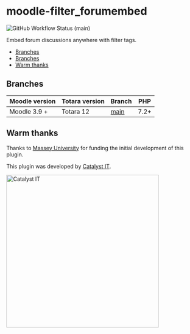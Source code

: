 # moodle-filter_forumembed

![GitHub Workflow Status (main)](https://img.shields.io/github/actions/workflow/status/catalyst/moodle-filter_forumembed/ci.yml?branch=main)

Embed forum discussions anywhere with filter tags.

* [Branches](#branches)
* [Branches](#branches)
* [Warm thanks](#warm-thanks)

## Branches

| Moodle version | Totara version | Branch                                                                 | PHP  |
|----------------|----------------|------------------------------------------------------------------------|------|
| Moodle 3.9 +   | Totara 12      | [main](https://github.com/catalyst/moodle-filter_forumembed/tree/main) | 7.2+ |

## Warm thanks

Thanks to [Massey University](https://www.massey.ac.nz/) for funding the initial development of this plugin.

This plugin was developed by [Catalyst IT](https://www.catalyst.net.nz/).

<img alt="Catalyst IT" src="https://raw.githubusercontent.com/catalyst/moodle-auth_saml2/MOODLE_39_STABLE/pix/catalyst-logo.svg" width="400">
